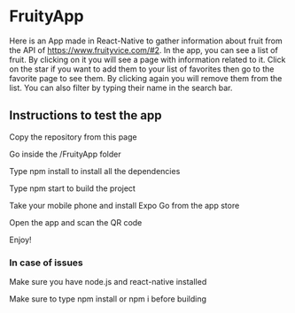# FruityApp

Here is an App made in React-Native to gather information about fruit from the API of https://www.fruityvice.com/#2.
In the app, you can see a list of fruit. By clicking on it you will see a page with information related to it.
Click on the star if you want to add them to your list of favorites then go to the favorite page to see them.
By clicking again you will remove them from the list.
You can also filter by typing their name in the search bar.

## Instructions to test the app

Copy the repository from this page

Go inside the /FruityApp folder

Type npm install to install all the dependencies

Type npm start to build the project

Take your mobile phone and install Expo Go from the app store 

Open the app and scan the QR code

Enjoy!

### In case of issues

Make sure you have node.js and react-native installed

Make sure to type npm install or npm i before building

